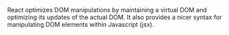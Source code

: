 React optimizes DOM manipulations by maintaining a virtual DOM and optimizing its updates of the actual DOM.  It also provides a nicer syntax for manipulating DOM elements within Javascript (jsx). 
